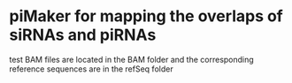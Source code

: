 # piMaker for mapping the overlaps of siRNAs and piRNAs
test BAM files are located in the BAM folder and the corresponding reference sequences are in the refSeq folder
